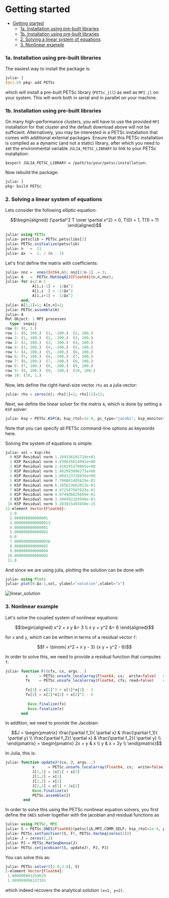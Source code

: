 # Getting started


- [Getting started](#getting-started)
    - [1a. Installation using pre-built libraries](#1a-installation-using-pre-built-libraries)
    - [1b. Installation using pre-built libraries](#1b-installation-using-pre-built-libraries)
    - [2. Solving a linear system of equations](#2-solving-a-linear-system-of-equations)
    - [3. Nonlinear example](#3-nonlinear-example)

### 1a. Installation using pre-built libraries 
The easiest way to install the package is: 
```julia
julia> ]
(@v1.6) pkg> add PETSc
```
which will install a pre-built PETSc library (`PETSc_jll`) as well as `MPI.jl` on your system. This will work both in serial and in parallel on your machine.

### 1b. Installation using pre-built libraries 
On many high-performance clusters, you will have to use the provided `MPI` installation for that cluster and the default download above will not be sufficient. Alternatively, you may be interested in a PETSc installation that comes with additional external packages. Ensure that this PETSc installation is compiled as a dynamic (and not a static) library, after which you need to set the environmental variable `JULIA_PETSC_LIBRARY` to link to your PETSc installation: 

```
$export JULIA_PETSC_LIBRARY = /path/to/your/petsc/installation:
```

Now rebuild the package:
```julia
julia> ]
pkg> build PETSc
```

### 2. Solving a linear system of equations

Lets consider the following elliptic equation:
```math
\begin{aligned}
{\partial^2 T \over \partial x^2}  = 0, T(0) = 1, T(1) = 11
\end{aligned}
```

```julia
julia> using PETSc
julia> petsclib = PETSc.petsclibs[1]
julia> PETSc.initialize(petsclib)
julia> n   =  11
julia> Δx  =  1. / (n - 1)
```

Let's first define the matrix with coefficients:
```julia
julia> nnz =  ones(Int64,n); nnz[2:n-1] .= 3;
julia> A   =  PETSc.MatSeqAIJ{Float64}(n,n,nnz);
julia> for i=2:n-1
            A[i,i-1] =  1/Δx^2
            A[i,i  ] = -2/Δx^2
            A[i,i+1] =  1/Δx^2
       end;
julia> A[1,1]=1; A[n,n]=1;
julia> PETSc.assemble(A)
julia> A
Mat Object: 1 MPI processes
  type: seqaij
row 0: (0, 1.) 
row 1: (0, 100.)  (1, -200.)  (2, 100.) 
row 2: (1, 100.)  (2, -200.)  (3, 100.) 
row 3: (2, 100.)  (3, -200.)  (4, 100.) 
row 4: (3, 100.)  (4, -200.)  (5, 100.) 
row 5: (4, 100.)  (5, -200.)  (6, 100.) 
row 6: (5, 100.)  (6, -200.)  (7, 100.) 
row 7: (6, 100.)  (7, -200.)  (8, 100.) 
row 8: (7, 100.)  (8, -200.)  (9, 100.) 
row 9: (8, 100.)  (9, -200.)  (10, 100.) 
row 10: (10, 1.) 
```
Now, lets define the right-hand-size vector `rhs` as a julia vector:
```julia
julia> rhs = zeros(n); rhs[1]=1; rhs[11]=11;
```

Next, we define the linear solver for the matrix `A`, which is done by setting a `KSP` solver: 
```julia
julia> ksp = PETSc.KSP(A; ksp_rtol=1e-8, pc_type="jacobi", ksp_monitor=true)
```
Note that you can specify all PETSc command-line options as keywords here.

Solving the system of equations is simple:
```julia
julia> sol = ksp\rhs
  0 KSP Residual norm 1.104536101719e+01 
  1 KSP Residual norm 4.939635614091e+00 
  2 KSP Residual norm 2.410295378065e+00 
  3 KSP Residual norm 1.462993806273e+00 
  4 KSP Residual norm 1.004123728835e+00 
  5 KSP Residual norm 7.700861485629e-01 
  6 KSP Residual norm 6.165623662013e-01 
  7 KSP Residual norm 4.972507567923e-01 
  8 KSP Residual norm 4.074986825669e-01 
  9 KSP Residual norm 3.398492183940e-01 
 10 KSP Residual norm 3.283015493450e-15 
11-element Vector{Float64}:
  1.0
  2.000000000000001
  3.0000000000000013
  4.000000000000001
  5.000000000000002
  6.0
  7.0000000000000036
  8.000000000000002
  9.000000000000004
 10.000000000000002
 11.0
```
And since we are using julia, plotting the solution can be done with
```julia
julia> using Plots
julia> plot(0:Δx:1,sol, ylabel="solution",xlabel="x")
```

![linear_solution](../assets/img/linear_KSP_solution.png)



### 3. Nonlinear example
Let's solve the coupled system of nonlinear equations: 
```math
\begin{aligned}
x^2 + x y  &= 3 \\
x y + y^2  &= 6
\end{aligned}
```
for ``x`` and ``y``, which can be written in terms of a residual vector ``f``:
```math
f = \binom{ x^2 + x y  - 3} {x y + y^2  - 6}
```

In order to solve this, we need to provide a residual function that computes ``f``:
```julia
julia> function F!(cfx, cx, args...)
         x     = PETSc.unsafe_localarray(Float64, cx;  write=false)   # read array
         fx    = PETSc.unsafe_localarray(Float64, cfx; read=false)    # write array
         
         fx[1] = x[1]^2 + x[1]*x[2] - 3
         fx[2] = x[1]*x[2] + x[2]^2 - 6
         
          Base.finalize(fx)
          Base.finalize(x)
       end
```

In addition, we need to provide the Jacobian:
```math
J = 
\begin{pmatrix}
\frac{\partial f_1}{ \partial x} & \frac{\partial f_1}{ \partial y}  \\
\frac{\partial f_2}{ \partial x} & \frac{\partial f_2}{ \partial y}  \\
\end{pmatrix}
= 
\begin{pmatrix}
2x + y & x  \\
y & x + 2y  \\
\end{pmatrix}
```
In Julia, this is:
```julia
julia> function updateJ!(cx, J, args...)
            x      = PETSc.unsafe_localarray(Float64, cx;  write=false)
            J[1,1] = 2x[1] + x[2]
            J[1,2] = x[1]
            J[2,1] = x[2]
            J[2,2] = x[1] + 2x[2]
            Base.finalize(x)
            PETSc.assemble(J)          
        end
```
In order to solve this using the PETSc nonlinear equation solvers, you first define the `SNES` solver together with the jacobian and residual functions as 
```julia
julia> using PETSc, MPI
julia> S = PETSc.SNES{Float64}(petsclib,MPI.COMM_SELF; ksp_rtol=1e-4, pc_type="none")
julia> PETSc.setfunction!(S, F!, PETSc.VecSeq(zeros(2)))
julia> J = zeros(2,2)
julia> PJ = PETSc.MatSeqDense(J)
julia> PETSc.setjacobian!(S, updateJ!, PJ, PJ)
```

You can solve this as:
```julia
julia> PETSc.solve!([2.0,3.0], S)
2-element Vector{Float64}:
 1.000000003259629
 1.999999998137355
```
which indeed recovers the analytical solution ``(x=1, y=2)``.

